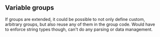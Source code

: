 ## Variable groups

If groups are extended, it could be possible to not only define custom, arbitrary groups, but also reuse any of them in the group code. Would have to enforce string types though, can't do any parsing or data management.


